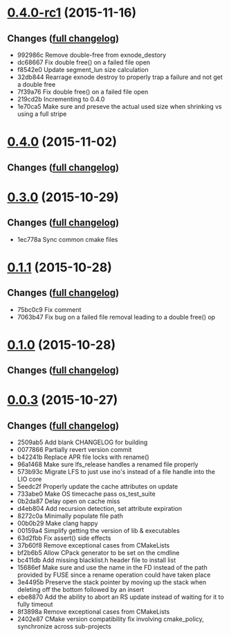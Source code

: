 # **[0.4.0-rc1](https://github.com/accre/lstore-lio/tree/ACCRE_0.4.0-rc1)** (2015-11-16)

## Changes ([full changelog](https://github.com/accre/lstore-lio/compare/ACCRE_0.3.0...ACCRE_0.4.0-rc1))
*  992986c Remove double-free from exnode_destory
*  dc68667 Fix double free() on a failed file open
*  f8542e0 Update segment_lun size calculation
*  32db844 Rearrage exnode destroy to properly trap a failure and not get a double free
*  7f39a76 Fix double free() on a failed file open
*  219cd2b Incrementing to 0.4.0
*  1e70ca5 Make sure and preseve the actual used size when shrinking vs using a full stripe

# **[0.4.0](https://github.com/accre/lstore-lio/tree/ACCRE_0.4.0)** (2015-11-02)

## Changes ([full changelog](https://github.com/accre/lstore-lio/compare/ACCRE_0.3.0...ACCRE_0.4.0))



# **[0.3.0](https://github.com/accre/lstore-lio/tree/ACCRE_0.3.0)** (2015-10-29)

## Changes ([full changelog](https://github.com/accre/lstore-lio/compare/ACCRE_0.1.1...ACCRE_0.3.0))
*  1ec778a Sync common cmake files


# **[0.1.1](https://github.com/accre/lstore-lio/tree/ACCRE_0.1.1)** (2015-10-28)

## Changes ([full changelog](https://github.com/accre/lstore-lio/compare/ACCRE_0.1.0...ACCRE_0.1.1))
*  75bc0c9 Fix comment
*  7063b47 Fix bug on a failed file removal leading to a double free() op


# **[0.1.0](https://github.com/accre/lstore-lio/tree/ACCRE_0.1.0)** (2015-10-28)

## Changes ([full changelog](https://github.com/accre/lstore-lio/compare/ACCRE_0.0.2...ACCRE_0.1.0))



# **[0.0.3](https://github.com/accre/lstore-lio/tree/ACCRE_0.0.3)** (2015-10-27)

## Changes ([full changelog](https://github.com/accre/lstore-lio/compare/ACCRE_0.0.1...ACCRE_0.0.3))
*  2509ab5 Add blank CHANGELOG for building
*  0077866 Partially revert version commit
*  b42241b Replace APR file locks with rename()
*  96a1468 Make sure lfs_release handles a renamed file properly
*  573b93c Migrate LFS to just use ino's instead of a file handle into the LIO core
*  5eedc2f Properly update the cache attributes on update
*  733abe0 Make OS timecache pass os_test_suite
*  0b2da87 Delay open on cache miss
*  d4eb804 Add recursion detection, set attribute expiration
*  8272c0a Minimally populate file path
*  00b0b29 Make clang happy
*  00159a4 Simplify getting the version of lib & executables
*  63d2fbb Fix assert() side effects
*  37b60f8 Remove exceptional cases from CMakeLists
*  bf2b6b5 Allow CPack generator to be set on the cmdline
*  bc411db Add missing blacklist.h header file to install list
*  15686ef Make sure and use the name in the FD instead of the path provided by FUSE since a rename operation could have taken place
*  3e4495b Preserve the stack pointer by moving up the stack when deleting off the bottom followed by an insert
*  ebe8870 Add the ability to abort an RS update instead of waiting for it to fully timeout
*  8f3898a Remove exceptional cases from CMakeLists
*  2402e87 CMake version compatibility fix involving cmake_policy, synchronize across sub-projects



